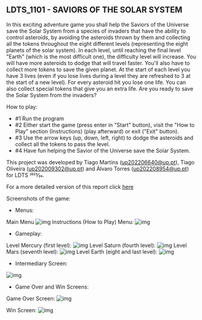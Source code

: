 ## LDTS_1101 - SAVIORS OF THE SOLAR SYSTEM

In this exciting adventure game you shall help the Saviors of the Universe save the Solar System from a species of invaders that have the ability to control asteroids, by avoiding the asteroids thrown by them and collecting all the tokens throughout the eight different levels (representing the eight planets of the solar system).
In each level, until reaching the final level "Earth" (which is the most difficult one), the difficulty level will increase. You will have more asteroids to dodge that will travel faster. You'll also have to collect more tokens to save the given planet. At the start of each level you have 3 lives (even if you lose lives during a level they are refreshed to 3 at the start of a new level).
For every asteroid hit you lose one life.
You can also collect special tokens that give you an extra life.
Are you ready to save the Solar System from the invaders?

How to play:
- #1 Run the program
- #2 Either start the game (press enter in "Start" button), visit the "How to Play" section (Instructions) (play afterward) or exit ("Exit" button).
- #3 Use the arrow keys (up, down, left, right) to dodge the asteroids and collect all the tokens to pass the level.
- #4 Have fun helping the Savior of the Universe save the Solar System.

This project was developed by Tiago Martins (up202206640@up.pt), Tiago Oliveira (up202009302@up.pt) and Álvaro Torres (up202208954@up.pt) for LDTS 2023⁄24.

For a more detailed version of this report click [here](docs/README.md)

Screenshots of the game:

- Menus:

Main Menu
![img](docs/images/mainmenu.png)
Instructions (How to Play) Menu:
![img](docs/images/instructionsmenu.png)

- Gameplay:

Level Mercury (first level):
![img](docs/images/levelmercury.png)
Level Saturn (fourth level):
![img](docs/images/levelsaturn.png)
Level Mars (seventh level):
![img](docs/images/levelmars.png)
Level Earth (eight and last level):
![img](docs/images/levelearth.png)

- Intermediary Screen:

![img](docs/images/intermediaryscreen.png)

- Game Over and Win Screens:

Game Over Screen:
![img](docs/images/gameoverscreen.png)

Win Screen:
![img](docs/images/winscreen.png)